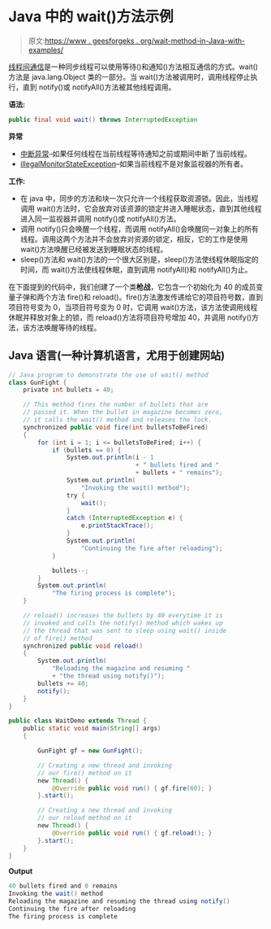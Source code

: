 # Java 中的 wait()方法示例

> 原文:[https://www . geesforgeks . org/wait-method-in-Java-with-examples/](https://www.geeksforgeeks.org/wait-method-in-java-with-examples/)

[线程间通信](https://www.geeksforgeeks.org/inter-thread-communication-java/)是一种同步线程可以使用等待()和通知()方法相互通信的方式。wait()方法是 java.lang.Object 类的一部分。当 wait()方法被调用时，调用线程停止执行，直到 notify()或 notifyAll()方法被其他线程调用。

**语法:**

```java
public final void wait() throws InterruptedException
```

**异常**

*   [中断异常](https://docs.oracle.com/javase/7/docs/api/java/lang/InterruptedException.html)–如果任何线程在当前线程等待通知之前或期间中断了当前线程。
*   [illegalMonitorStateException](https://docs.oracle.com/javase/7/docs/api/java/lang/IllegalMonitorStateException.html)–如果当前线程不是对象监视器的所有者。

**工作:**

*   在 java 中，同步的方法和块一次只允许一个线程获取资源锁。因此，当线程调用 wait()方法时，它会放弃对该资源的锁定并进入睡眠状态，直到其他线程进入同一监视器并调用 notify()或 notifyAll()方法。
*   调用 notify()只会唤醒一个线程，而调用 notifyAll()会唤醒同一对象上的所有线程。调用这两个方法并不会放弃对资源的锁定，相反，它的工作是使用 wait()方法唤醒已经被发送到睡眠状态的线程。
*   sleep()方法和 wait()方法的一个很大区别是，sleep()方法使线程休眠指定的时间，而 wait()方法使线程休眠，直到调用 notifyAll()和 notifyAll()为止。

在下面提到的代码中，我们创建了一个类**枪战**，它包含一个初始化为 40 的成员变量子弹和两个方法 fire()和 reload()。fire()方法激发传递给它的项目符号数，直到项目符号变为 0，当项目符号变为 0 时，它调用 wait()方法，该方法使调用线程休眠并释放对象上的锁，而 reload()方法将项目符号增加 40，并调用 notify()方法，该方法唤醒等待的线程。

## Java 语言(一种计算机语言，尤用于创建网站)

```java
// Java program to demonstrate the use of wait() method
class GunFight {
    private int bullets = 40;

    // This method fires the number of bullets that are
    // passed it. When the bullet in magazine becomes zero,
    // it calls the wait() method and releases the lock.
    synchronized public void fire(int bulletsToBeFired)
    {
        for (int i = 1; i <= bulletsToBeFired; i++) {
            if (bullets == 0) {
                System.out.println(i - 1
                                   + " bullets fired and "
                                   + bullets + " remains");
                System.out.println(
                    "Invoking the wait() method");
                try {
                    wait();
                }
                catch (InterruptedException e) {
                    e.printStackTrace();
                }
                System.out.println(
                    "Continuing the fire after reloading");
            }

            bullets--;
        }
        System.out.println(
            "The firing process is complete");
    }

    // reload() increases the bullets by 40 everytime it is
    // invoked and calls the notify() method which wakes up
    // the thread that was sent to sleep using wait() inside
    // of fire() method
    synchronized public void reload()
    {
        System.out.println(
            "Reloading the magazine and resuming "
            + "the thread using notify()");
        bullets += 40;
        notify();
    }
}

public class WaitDemo extends Thread {
    public static void main(String[] args)
    {

        GunFight gf = new GunFight();

        // Creating a new thread and invoking
        // our fire() method on it
        new Thread() {
            @Override public void run() { gf.fire(60); }
        }.start();

        // Creating a new thread and invoking
        // our reload method on it
        new Thread() {
            @Override public void run() { gf.reload(); }
        }.start();
    }
}
```

**Output**

```java
40 bullets fired and 0 remains
Invoking the wait() method
Reloading the magazine and resuming the thread using notify()
Continuing the fire after reloading
The firing process is complete
```